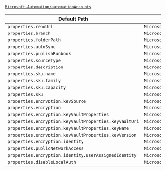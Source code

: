 [`Microsoft.Automation/automationAccounts`](https://docs.microsoft.com/en-us/azure/templates/microsoft.automation/automationaccounts)

| Default Path | Alias |
|---|---|
| `properties.repoUrl` | `Microsoft.Automation/automationAccounts/sourceControls.repoUrl` |
| `properties.branch` | `Microsoft.Automation/automationAccounts/sourceControls.branch` |
| `properties.folderPath` | `Microsoft.Automation/automationAccounts/sourceControls.folderPath` |
| `properties.autoSync` | `Microsoft.Automation/automationAccounts/sourceControls.autoSync` |
| `properties.publishRunbook` | `Microsoft.Automation/automationAccounts/sourceControls.publishRunbook` |
| `properties.sourceType` | `Microsoft.Automation/automationAccounts/sourceControls.sourceType` |
| `properties.description` | `Microsoft.Automation/automationAccounts/sourceControls.description` |
| `properties.sku.name` | `Microsoft.Automation/automationAccounts/sku.name` |
| `properties.sku.family` | `Microsoft.Automation/automationAccounts/sku.family` |
| `properties.sku.capacity` | `Microsoft.Automation/automationAccounts/sku.capacity` |
| `properties.sku` | `Microsoft.Automation/automationAccounts/sku` |
| `properties.encryption.keySource` | `Microsoft.Automation/automationAccounts/encryption.keySource` |
| `properties.encryption` | `Microsoft.Automation/automationAccounts/encryption` |
| `properties.encryption.keyVaultProperties` | `Microsoft.Automation/automationAccounts/encryption.keyVaultProperties` |
| `properties.encryption.keyVaultProperties.keyvaultUri` | `Microsoft.Automation/automationAccounts/encryption.keyVaultProperties.keyvaultUri` |
| `properties.encryption.keyVaultProperties.keyName` | `Microsoft.Automation/automationAccounts/encryption.keyVaultProperties.keyName` |
| `properties.encryption.keyVaultProperties.keyVersion` | `Microsoft.Automation/automationAccounts/encryption.keyVaultProperties.keyVersion` |
| `properties.encryption.identity` | `Microsoft.Automation/automationAccounts/encryption.identity` |
| `properties.publicNetworkAccess` | `Microsoft.Automation/automationAccounts/publicNetworkAccess` |
| `properties.encryption.identity.userAssignedIdentity` | `Microsoft.Automation/automationAccounts/encryption.identity.userAssignedIdentity` |
| `properties.disableLocalAuth` | `Microsoft.Automation/automationAccounts/disableLocalAuth` |

